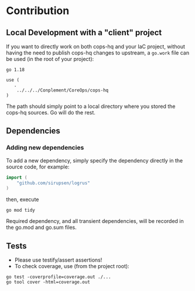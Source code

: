 # Contribution

## Local Development with a "client" project

If you want to directly work on both cops-hq and your IaC project, without having the need to publish cops-hq changes to upstream, 
a `go.work` file can be used (in the root of your project):

``` 
go 1.18

use (
   .
    ../../../Conplement/CoreOps/cops-hq
)
```

The path should simply point to a local directory where you stored the cops-hq sources. Go will do the rest.

## Dependencies

### Adding new dependencies

To add a new dependency, simply specify the dependency directly in the source code, for example:

``` go
import (
    "github.com/sirupsen/logrus"
)
```

then, execute

```shell
go mod tidy
```

Required dependency, and all transient dependencies, will be recorded in the go.mod and go.sum files.

## Tests

- Please use testify/assert assertions!
- To check coverage, use (from the project root):

````shell 
go test -coverprofile=coverage.out ./...
go tool cover -html=coverage.out
````